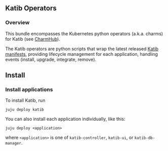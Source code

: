 ## Katib Operators

### Overview
This bundle encompasses the Kubernetes python operators (a.k.a. charms) for Katib
(see [CharmHub](https://charmhub.io/?q=katib)). 

The Katib operators are python scripts that wrap the latest released [Katib manifests][manifests],
providing lifecycle management for each application, handling events (install, upgrade,
integrate, remove).

[manifests]: https://github.com/kubeflow/katib/tree/master/manifests

## Install

### Install applications

To install Katib, run

    juju deploy katib

You can also install each application individually, like this:

    juju deploy <application>

where `<application>` is one of `katib-controller`, `katib-ui`, or `katib-db-manager`.
